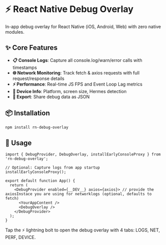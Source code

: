 # ⚡ React Native Debug Overlay

In-app debug overlay for React Native (iOS, Android, Web) with zero native modules.

## ✨ Core Features

- **📋 Console Logs**: Capture all console.log/warn/error calls with timestamps
- **🌐 Network Monitoring**: Track fetch & axios requests with full request/response details  
- **⚡ Performance**: Real-time JS FPS and Event Loop Lag metrics
- **📱 Device Info**: Platform, screen size, Hermes detection
- **💾 Export**: Share debug data as JSON

## 📦 Installation

```bash
npm install rn-debug-overlay
```

## 🚀 Usage

```tsx
import { DebugProvider, DebugOverlay, installEarlyConsoleProxy } from 'rn-debug-overlay';

// Optional: Capture logs from app startup
installEarlyConsoleProxy();

export default function App() {
  return (
    <DebugProvider enabled={__DEV__} axios={axios}> // provide the axiosInstace you are using for networklogs (optional, defaults to fetch)
      <YourAppContent />
      <DebugOverlay />
    </DebugProvider>
  );
}
```

Tap the ⚡ lightning bolt to open the debug overlay with 4 tabs: LOGS, NET, PERF, DEVICE.
